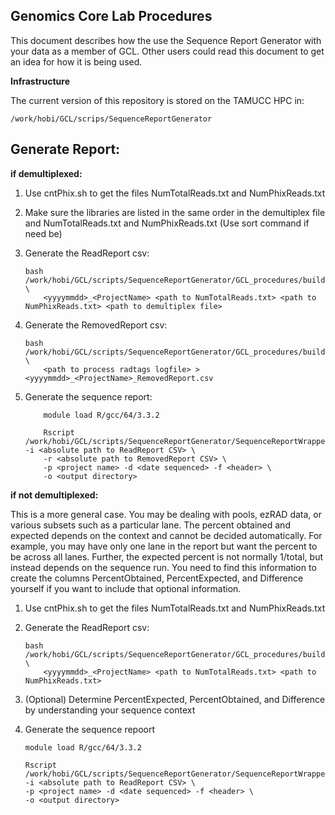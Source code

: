 ## Genomics Core Lab Procedures

This document describes how the use the Sequence Report Generator with your data as a member of GCL. 
Other users could read this document to get an idea for how it is being used. 

**Infrastructure**

The current version of this repository is stored on the TAMUCC HPC in:

    /work/hobi/GCL/scrips/SequenceReportGenerator

## Generate Report:

**if demultiplexed:**

1. Use cntPhix.sh to get the files NumTotalReads.txt and NumPhixReads.txt
2. Make sure the libraries are listed in the same order in the demultiplex file and NumTotalReads.txt and NumPhixReads.txt (Use sort command if need be)
3. Generate the ReadReport csv:

	```
	bash /work/hobi/GCL/scripts/SequenceReportGenerator/GCL_procedures/buildReadReport.sh \
		<yyyymmdd>_<ProjectName> <path to NumTotalReads.txt> <path to NumPhixReads.txt> <path to demultiplex file>
	```

4. Generate the RemovedReport csv:

	```
	bash /work/hobi/GCL/scripts/SequenceReportGenerator/GCL_procedures/buildRemovedReport.sh \
		<path to process radtags logfile> > <yyyymmdd>_<ProjectName>_RemovedReport.csv
	```

5. Generate the sequence report:
	
	```
        module load R/gcc/64/3.3.2

        Rscript /work/hobi/GCL/scripts/SequenceReportGenerator/SequenceReportWrapper.R -i <absolute path to ReadReport CSV> \
        -r <absolute path to RemovedReport CSV> \
        -p <project name> -d <date sequenced> -f <header> \
        -o <output directory>
	```

**if not demultiplexed:**

This is a more general case. You may be dealing with pools, ezRAD data, or various subsets such as a particular lane. 
The percent obtained and expected depends on the context and cannot be decided automatically. 
For example, you may have only one lane in the report but want the percent to be across all lanes.
Further, the expected percent is not normally 1/total, but instead depends on the sequence run. 
You need to find this information to create the columns PercentObtained, PercentExpected, and Difference yourself if
you want to include that optional information. 

1. Use cntPhix.sh to get the files NumTotalReads.txt and NumPhixReads.txt
2. Generate the ReadReport csv:
	
	```
	bash /work/hobi/GCL/scripts/SequenceReportGenerator/GCL_procedures/buildReadReport.sh \
		<yyyymmdd>_<ProjectName> <path to NumTotalReads.txt> <path to NumPhixReads.txt>
	```

3. (Optional) Determine PercentExpected, PercentObtained, and Difference by understanding your sequence context
5. Generate the sequence repoort

	```
	module load R/gcc/64/3.3.2

	Rscript /work/hobi/GCL/scripts/SequenceReportGenerator/SequenceReportWrapper.R -i <absolute path to ReadReport CSV> \
	-p <project name> -d <date sequenced> -f <header> \
	-o <output directory>
	```

